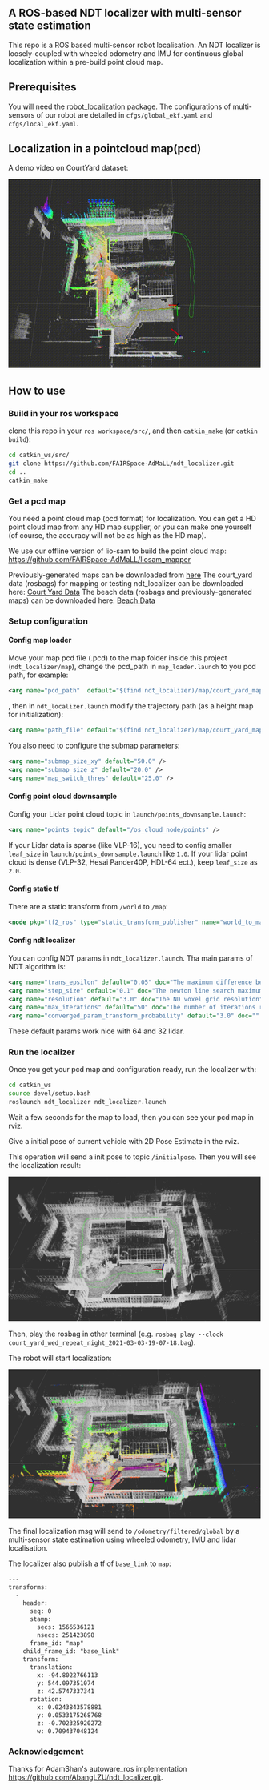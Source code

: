 ## A ROS-based NDT localizer with multi-sensor state estimation

This repo is a ROS based multi-sensor robot localisation. An NDT localizer is loosely-coupled with wheeled odometry and IMU for continuous global localization within a pre-build point cloud map. 

## Prerequisites
You will need the [robot_localization](http://docs.ros.org/en/melodic/api/robot_localization/html/index.html) package. The configurations of multi-sensors of our robot are detailed in `cfgs/global_ekf.yaml` and `cfgs/local_ekf.yaml`.

## Localization in a pointcloud map(pcd)

A demo video on CourtYard dataset:

[![IMAGE ALT TEXT HERE](cfgs/demo.gif)](https://youtu.be/JFto07ufFXM)

## How to use
### Build in your ros workspace
clone this repo in your `ros workspace/src/`, and then `catkin_make` (or `catkin build`):
```bash
cd catkin_ws/src/
git clone https://github.com/FAIRSpace-AdMaLL/ndt_localizer.git
cd ..
catkin_make
```

### Get a pcd map
You need a point cloud map (pcd format) for localization. You can get a HD point cloud map from any HD map supplier, or you can make one yourself (of course, the accuracy will not be as high as the HD map). 

We use our offline version of lio-sam to build the point cloud map:
https://github.com/FAIRSpace-AdMaLL/liosam_mapper

Previously-generated maps can be downloaded from [here](https://drive.google.com/drive/folders/1TtTM9T1s1I-pzLHV4t07wP-gAJw3LyR7?usp=sharing)
The court_yard data (rosbags) for mapping or testing ndt_localizer can be downloaded here: [Court Yard Data](https://drive.google.com/drive/folders/11sSSurwvhftXqFAajDZNHi22Otlc323U?usp=sharing)
The beach data (rosbags and previously-generated maps) can be downloaded here: [Beach Data](https://drive.google.com/drive/folders/1pS4aoEwj1VxV9x5Hg5HrV8soTHA3rUHa?usp=sharing)

### Setup configuration

#### Config map loader
Move your map pcd file (.pcd) to the map folder inside this project (`ndt_localizer/map`), change the pcd_path in `map_loader.launch` to you pcd path, for example:

```xml
<arg name="pcd_path"  default="$(find ndt_localizer)/map/court_yard_map.pcd"/>
```

, then in `ndt_localizer.launch` modify the trajectory path (as a height map for initialization):

```xml
<arg name="path_file" default="$(find ndt_localizer)/map/court_yard_map.csv" doc="Mapping trajectory as height map" />
```

You also need to configure the submap parameters:

```xml
<arg name="submap_size_xy" default="50.0" />
<arg name="submap_size_z" default="20.0" />
<arg name="map_switch_thres" default="25.0" />
```

#### Config point cloud downsample

Config your Lidar point cloud topic in `launch/points_downsample.launch`:

```xml
<arg name="points_topic" default="/os_cloud_node/points" />
```

If your Lidar data is sparse (like VLP-16), you need to config smaller `leaf_size` in `launch/points_downsample.launch` like `1.0`. If your lidar point cloud is dense (VLP-32, Hesai Pander40P, HDL-64 ect.), keep `leaf_size` as `2.0`.

#### Config static tf

There are a static transform from `/world` to `/map`:

```xml
<node pkg="tf2_ros" type="static_transform_publisher" name="world_to_map" args="0 0 0 0 0 0 map world" />
```

#### Config ndt localizer
You can config NDT params in `ndt_localizer.launch`. Tha main params of NDT algorithm is:

```xml
<arg name="trans_epsilon" default="0.05" doc="The maximum difference between two consecutive transformations in order to consider convergence" />
<arg name="step_size" default="0.1" doc="The newton line search maximum step length" />
<arg name="resolution" default="3.0" doc="The ND voxel grid resolution" />
<arg name="max_iterations" default="50" doc="The number of iterations required to calculate alignment" />
<arg name="converged_param_transform_probability" default="3.0" doc="" />
```

These default params work nice with 64 and 32 lidar.

### Run the localizer
Once you get your pcd map and configuration ready, run the localizer with:

```bash
cd catkin_ws
source devel/setup.bash
roslaunch ndt_localizer ndt_localizer.launch
```

Wait a few seconds for the map to load, then you can see your pcd map in rviz.

Give a initial pose of current vehicle with 2D Pose Estimate in the rviz.

This operation will send a init pose to topic `/initialpose`. Then you will see the localization result:

![](cfgs/load_map.png)

Then, play the rosbag in other terminal (e.g. `rosbag play --clock court_yard_wed_repeat_night_2021-03-03-19-07-18.bag`).

The robot will start localization:

![](cfgs/relocalisation.png)

The final localization msg will send to `/odometry/filtered/global` by a multi-sensor state estimation using wheeled odometry, IMU and lidar localisation.

The localizer also publish a tf of `base_link` to `map`:

```
---
transforms: 
  - 
    header: 
      seq: 0
      stamp: 
        secs: 1566536121
        nsecs: 251423898
      frame_id: "map"
    child_frame_id: "base_link"
    transform: 
      translation: 
        x: -94.8022766113
        y: 544.097351074
        z: 42.5747337341
      rotation: 
        x: 0.0243843578881
        y: 0.0533175268768
        z: -0.702325920272
        w: 0.709437048124
```


### Acknowledgement

Thanks for AdamShan's autoware_ros implementation https://github.com/AbangLZU/ndt_localizer.git. 
